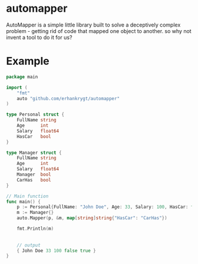 # automapper

AutoMapper is a simple little library built to solve a deceptively complex problem - getting rid of code that mapped one object to another. so why not invent a tool to do it for us?


# Example
```go
package main

import (
	"fmt"
	auto "github.com/erhankrygt/automapper"
)

type Personal struct {
	FullName string
	Age      int
	Salary   float64
	HasCar   bool
}

type Manager struct {
	FullName string
	Age      int
	Salary   float64
	Manager  bool
	CarHas   bool
}

// Main function
func main() {
	p := Personal{FullName: "John Doe", Age: 33, Salary: 100, HasCar: false}
	m := Manager{}
	auto.Mapper(p, &m, map[string]string{"HasCar": "CarHas"})

	fmt.Println(m)
	
	
	// output
	{ John Doe 33 100 false true }
}
```
